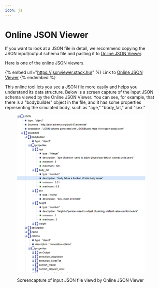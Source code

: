 ```yaml
---
icon: js
---
```


# Online JSON Viewer

If you want to look at a JSON file in detail, we recommend copying the JSON input/output schema file and pasting it to [Online JSON Viewer](https://jsonviewer.stack.hu/).&#x20;

Here is one of the online JSON viewers.&#x20;

{% embed url="https://jsonviewer.stack.hu/" %}
Link to [Online JSON Viewer](https://jsonviewer.stack.hu/)
{% endembed %}

This online tool lets you see a JSON file more easily and helps you understand its data structure. Below is a screen capture of the input JSON schema viewed by the Online JSON Viewer. You can see, for example, that there is a "bodybuilder" object in the file, and it has some properties representing the simulated body, such as "age," "body\_fat," and "sex."&#x20;

<figure><img src="../../.gitbook/assets/image (34).png" alt=""><figcaption><p>Screencapture of input JSON file viewd by Online JSON Viewer</p></figcaption></figure>



